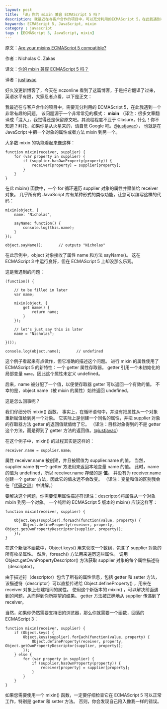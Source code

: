 ```yaml
---
layout: post
title: 「译」你的 mixin 兼容 ECMAScript 5 吗？
description: 我最近在与客户合作的项目中，可以充分利用的ECMAScript 5，在此我遇到一个非常有趣的问题。该问题源于一个非常常见的模式： mixin，也就是在 JavaScript 中把一个对象的属性（包括方法） mixin 到另一个。
keywords: ECMAScript 5, JavaScript, mixin
category : javascript
tags : [ECMAScript 5, JavaScript, mixin]
---
```


原文：[Are your mixins ECMAScript 5 compatible?](http://www.nczonline.net/blog/2012/12/11/are-your-mixins-ecmascript-5-compatible/)

作者：Nicholas C. Zakas

译文：[你的 mixin 兼容 ECMAScript 5 吗？]()

译者：[justjavac](http://justjavac.com)

好久没更新博客了，今天在 nczonline 看到了这篇博客，于是把它翻译了过来，英语水平有限，大家忍者点看，以下是正文：

我最近在与客户合作的项目中，需要充分利用的 ECMAScript 5，在此我遇到一个非常有趣的问题。
该问题源于一个非常常见的模式： **mixin** （译注：很多文章翻译成「混入」，我觉得还是保留原文吧。其流程程度不亚于 Closure，什么！你不知道？拜托，如果你是从火星来的，请自觉 Google 吧。[@justjavac](http://justjavac.com)），
也就是在 JavaScript 中把一个对象的属性或者方法 mixin 到另一个。

大多数 mixin 的功能看起来像这样：

    function mixin(receiver, supplier) {
        for (var property in supplier) {
            if (supplier.hasOwnProperty(property)) {
                receiver[property] = supplier[property];
            }
        }
    }

在此 mixin() 函数中，一个 for 循环遍历 supplier 对象的属性并赋值给 receiver 对象。
几乎所有的 JavaScript 库有某种形式的类似功能，让您可以编写这样的代码：

    mixin(object, {
        name: "Nicholas",

        sayName: function() {
            console.log(this.name);
        }
    });

    object.sayName();       // outputs "Nicholas"

在此示例中，object 对象接收了属性 name 和方法 sayName()。
这在 ECMAScript 3 中运行良好，但在 ECMAScript 5 上却没那么乐观。

这是我遇到的问题：

    (function() {

        // to be filled in later
        var name;

        mixin(object, {
            get name() {
                return name;
            }
        });

        // let's just say this is later
        name = "Nicholas";

    }());

    console.log(object.name);       // undefined
    
这个例子看起来有点做作，但它准确的描述这个问题。
进行 mixin 的属性使用了 ECMAScript 5 的新特性：一个 getter 属性存取器。
getter 引用一个未初始化的局部变量 `name`，因此这个属性未定义 undefined。

后来，name 被分配了一个值，以便使存取器 getter 可以返回一个有效的值。
不幸的是，object.name（被 mixin 的属性）始终返回 undefined。

这是怎么回事呢？

我们仔细分析 mixin() 函数。
事实上，在循环语句中，并没有把属性从一个对象重新赋值给到另一个对象。
它实际上是创建一个同名的属性，并把 supplier 对象的存取器方法 getter 的返回值赋值给了它。
（译注：目标对象得到的不是 getter 这个方法，而是得到了 getter 方法的返回值。[@justjavac](http://justjavac.com)）

在这个例子中，mixin() 的过程其实是这样的：

    receiver.name = supplier.name;

属性 receiver.name 被创建，并且被赋值为 supplier.name 的值。
当然，supplier.name 有一个 getter 方法用来返回本地变量 name 的值。
此时，name 的值为 undefined，所以 receiver.name 存储的是 **值**。
并没有为 receiver.name 创建一个 getter 方法，因此它的值永远不会改变。
（译注：变量和值的区别我会在『[代码之谜](http://justjavac.com/codepuzzle/2012/09/25/codepuzzle-introduction.html)』中讲解。）

要解决这个问题，你需要使用属性描述符(译注：descriptor)将属性从一个对象 mixin 到另一个对象。
一个纯粹的 ECMAScript 5 版本的 mixin() 应该这样写：

    function mixin(receiver, supplier) {

        Object.keys(supplier).forEach(function(value, property) {
            Object.defineProperty(receiver, property, Object.getOwnPropertyDescriptor(supplier, property));
        });
    }

在这个新版本函数中，Object.keys() 用来获取一个数组，包含了 supplier 对象的所有枚举属性。
然后，foreach() 方法用来遍历这些属性。
调用 Object.getOwnPropertyDescriptor() 方法获取 supplier 对象的每个属性描述符（descriptor）。

由于描述符（descriptor）包含了所有的属性信息，包括 getter 和 setter 方法，
该描述符（descriptor）可以直接传递给 Object.defineProperty() ，用来在 receiver 对象上创建相同的属性。
使用这个新版本的 mixin() ，可以解决前面遇到的问题，从而得到你所期望的结果。
getter 方法被正确地从 supplier 传递到了 receiver。

当然，如果你仍然需要支持旧的浏览器，那么你就需要一个函数，回落的 ECMAScript 3：

    function mixin(receiver, supplier) {
        if (Object.keys) {
            Object.keys(supplier).forEach(function(value, property) {
                Object.defineProperty(receiver, property, Object.getOwnPropertyDescriptor(supplier, property));
            });
        } else {
            for (var property in supplier) {
                if (supplier.hasOwnProperty(property)) {
                    receiver[property] = supplier[property];
                }
            }
        }
    }

如果您需要使用一个 mixin() 函数，一定要仔细检查它在 ECMAScript 5 可以正常工作，特别是 getter 和 setter 方法。
否则，你会发现自己陷入像我一样的错误。